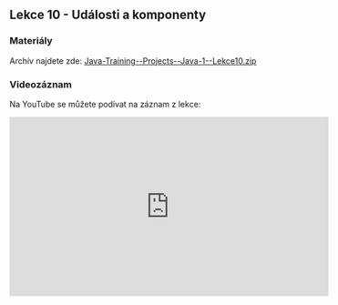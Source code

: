 Lekce 10 - Události a komponenty
--------------------------------

### Materiály

Archív najdete zde: [Java-Training--Projects--Java-1--Lekce10.zip](/data/2020-podzim/java-1-brno/Java-Training--Projects--Java-1--Lekce10.zip)

### Videozáznam

Na YouTube se můžete podívat na záznam z lekce:

<iframe width="560" height="315"
	src="https://www.youtube.com/embed/aF9lSGBUOvE"
	frameborder="0"
	allowfullscreen></iframe>